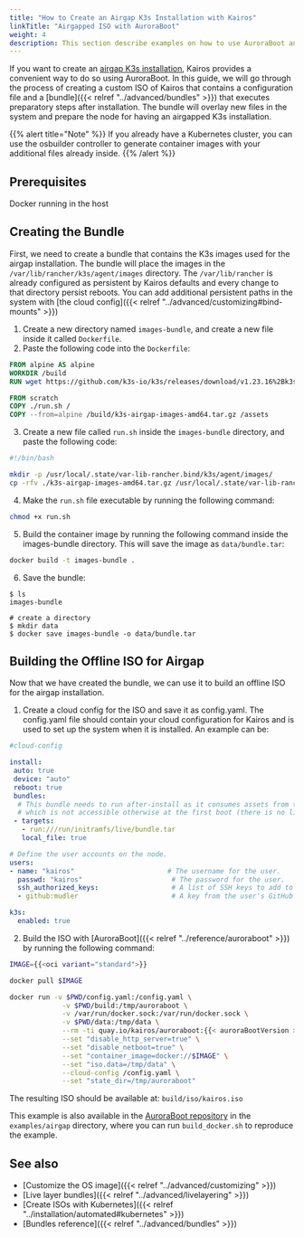 ```yaml
---
title: "How to Create an Airgap K3s Installation with Kairos"
linkTitle: "Airgapped ISO with AuroraBoot"
weight: 4
description: This section describe examples on how to use AuroraBoot and Kairos bundles to create ISOs for airgapped installs
---
```


If you want to create an [airgap K3s installation](https://docs.k3s.io/installation/airgap), Kairos provides a convenient way to do so using AuroraBoot. In this guide, we will go through the process of creating a custom ISO of Kairos that contains a configuration file and a [bundle]({{< relref "../advanced/bundles" >}}) that executes preparatory steps after installation. The bundle will overlay new files in the system and prepare the node for having an airgapped K3s installation.

{{% alert title="Note" %}}
If you already have a Kubernetes cluster, you can use the osbuilder controller to generate container images with your additional files already inside.
{{% /alert %}}

## Prerequisites

Docker running in the host

## Creating the Bundle

First, we need to create a bundle that contains the K3s images used for the airgap installation. The bundle will place the images in the `/var/lib/rancher/k3s/agent/images` directory. The `/var/lib/rancher` is already configured as persistent by Kairos defaults and every change to that directory persist reboots. You can add additional persistent paths in the system with [the cloud config]({{< relref "../advanced/customizing#bind-mounts" >}})

1. Create a new directory named `images-bundle`, and create a new file inside it called `Dockerfile`.
2. Paste the following code into the `Dockerfile`:

```Dockerfile
FROM alpine AS alpine
WORKDIR /build
RUN wget https://github.com/k3s-io/k3s/releases/download/v1.23.16%2Bk3s1/k3s-airgap-images-amd64.tar.gz

FROM scratch
COPY ./run.sh /
COPY --from=alpine /build/k3s-airgap-images-amd64.tar.gz /assets
```
3. Create a new file called `run.sh` inside the `images-bundle` directory, and paste the following code:

```bash
#!/bin/bash

mkdir -p /usr/local/.state/var-lib-rancher.bind/k3s/agent/images/
cp -rfv ./k3s-airgap-images-amd64.tar.gz /usr/local/.state/var-lib-rancher.bind/k3s/agent/images/
```
4. Make the `run.sh` file executable by running the following command: 
```bash
chmod +x run.sh
```
5. Build the container image by running the following command inside the images-bundle directory. This will save the image as `data/bundle.tar`:
```bash
docker build -t images-bundle .
```
6. Save the bundle:

```
$ ls
images-bundle

# create a directory
$ mkdir data
$ docker save images-bundle -o data/bundle.tar
```

## Building the Offline ISO for Airgap

Now that we have created the bundle, we can use it to build an offline ISO for the airgap installation.

1. Create a cloud config for the ISO and save it as config.yaml. The config.yaml file should contain your cloud configuration for Kairos and is used to set up the system when it is installed. An example can be:
```yaml
#cloud-config

install:
 auto: true
 device: "auto"
 reboot: true
 bundles:
  # This bundle needs to run after-install as it consumes assets from the LiveCD
  # which is not accessible otherwise at the first boot (there is no live-cd with any bundle.tar)
 - targets:
   - run:///run/initramfs/live/bundle.tar
   local_file: true

# Define the user accounts on the node.
users:
- name: "kairos"                       # The username for the user.
  passwd: "kairos"                      # The password for the user.
  ssh_authorized_keys:                  # A list of SSH keys to add to the user's authorized keys.
  - github:mudler                       # A key from the user's GitHub account.

k3s:
  enabled: true
```

2. Build the ISO with [AuroraBoot]({{< relref "../reference/auroraboot" >}}) by running the following command:


```bash {class="meta-distro"}
IMAGE={{<oci variant="standard">}}

docker pull $IMAGE

docker run -v $PWD/config.yaml:/config.yaml \
             -v $PWD/build:/tmp/auroraboot \
             -v /var/run/docker.sock:/var/run/docker.sock \
             -v $PWD/data:/tmp/data \
             --rm -ti quay.io/kairos/auroraboot:{{< auroraBootVersion >}} \
             --set "disable_http_server=true" \
             --set "disable_netboot=true" \
             --set "container_image=docker://$IMAGE" \
             --set "iso.data=/tmp/data" \
             --cloud-config /config.yaml \
             --set "state_dir=/tmp/auroraboot"
```

The resulting ISO should be available at: `build/iso/kairos.iso`

This example is also available in the [AuroraBoot repository](https://github.com/kairos-io/AuroraBoot/tree/master/examples/airgap) in the `examples/airgap` directory, where you can run `build_docker.sh` to reproduce the example.

## See also

- [Customize the OS image]({{< relref "../advanced/customizing" >}})
- [Live layer bundles]({{< relref "../advanced/livelayering" >}})
- [Create ISOs with Kubernetes]({{< relref "../installation/automated#kubernetes" >}})
- [Bundles reference]({{< relref "../advanced/bundles" >}})
